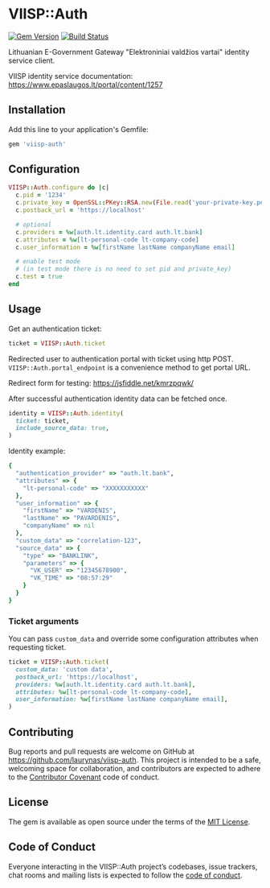 # VIISP::Auth

[![Gem Version](https://badge.fury.io/rb/viisp-auth.svg)](https://badge.fury.io/rb/viisp-auth)
[![Build Status](https://travis-ci.org/laurynas/viisp-auth.svg?branch=master)](https://travis-ci.org/laurynas/viisp-auth)

Lithuanian E-Government Gateway "Elektroniniai valdžios vartai" identity service client.

VIISP identity service documentation: https://www.epaslaugos.lt/portal/content/1257

## Installation

Add this line to your application's Gemfile:

```ruby
gem 'viisp-auth'
```

## Configuration

```ruby
VIISP::Auth.configure do |c|
  c.pid = '1234'
  c.private_key = OpenSSL::PKey::RSA.new(File.read('your-private-key.pem'))
  c.postback_url = 'https://localhost'

  # optional
  c.providers = %w[auth.lt.identity.card auth.lt.bank]
  c.attributes = %w[lt-personal-code lt-company-code] 
  c.user_information = %w[firstName lastName companyName email]

  # enable test mode
  # (in test mode there is no need to set pid and private_key)
  c.test = true
end
```

## Usage

Get an authentication ticket:

```ruby
ticket = VIISP::Auth.ticket
```

Redirected user to authentication portal with ticket using http POST.
`VIISP::Auth.portal_endpoint` is a convenience method to get portal URL.

Redirect form for testing: https://jsfiddle.net/kmrzpqwk/

After successful authentication identity data can be fetched once.

```ruby
identity = VIISP::Auth.identity(
  ticket: ticket,
  include_source_data: true,
)
```

Identity example:

```ruby
{
  "authentication_provider" => "auth.lt.bank",
  "attributes" => {
    "lt-personal-code" => "XXXXXXXXXXX"
  },
  "user_information" => {
    "firstName" => "VARDENIS",
    "lastName" => "PAVARDENIS",
    "companyName" => nil
  },
  "custom_data" => "correlation-123",
  "source_data" => {
    "type" => "BANKLINK",
    "parameters" => {
      "VK_USER" => "12345678900",
      "VK_TIME" => "08:57:29"
    }
  }
}
```

### Ticket arguments

You can pass `custom_data` and override some configuration attributes when requesting ticket.

```ruby
ticket = VIISP::Auth.ticket(
  custom_data: 'custom data',
  postback_url: 'https://localhost',
  providers: %w[auth.lt.identity.card auth.lt.bank],
  attributes: %w[lt-personal-code lt-company-code],
  user_information: %w[firstName lastName companyName email],
)
```

## Contributing

Bug reports and pull requests are welcome on GitHub at https://github.com/laurynas/viisp-auth. This project is intended to be a safe, welcoming space for collaboration, and contributors are expected to adhere to the [Contributor Covenant](http://contributor-covenant.org) code of conduct.

## License

The gem is available as open source under the terms of the [MIT License](https://opensource.org/licenses/MIT).

## Code of Conduct

Everyone interacting in the VIISP::Auth project’s codebases, issue trackers, chat rooms and mailing lists is expected to follow the [code of conduct](https://github.com/laurynas/viisp-auth/blob/master/CODE_OF_CONDUCT.md).
